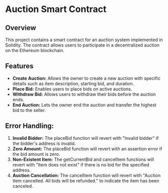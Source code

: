 # Auction Smart Contract
## Overview
This project contains a smart contract for an auction system implemented in Solidity. The contract allows users to participate in a decentralized auction on the Ethereum blockchain.
## Features
* **Create Auction:** Allows the owner to create a new auction with specific details such as item description, starting bid, and duration.
* **Place Bid:** Enables users to place bids on active auctions.
* **Withdraw Bid:** Allows users to withdraw their bids before the auction ends.
* **End Auction:** Lets the owner end the auction and transfer the highest bid to the seller.
## Error Handling:
1. **Invalid Bidder:** The placeBid function will revert with "Invalid bidder" if the bidder's address is invalid.
2. **Zero Amount:** The placeBid function will revert with an assertion error if the bid amount is zero.
3. **Non-Existent Item:** The getCurrentBid and cancelItem functions will revert with "Item does not exist" if there is no bid for the specified address.
4. **Auction Cancellation:** The cancelItem function will revert with "Auction item cancelled. All bids will be refunded." to indicate the item has been canceled.
